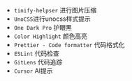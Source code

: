 - `tinify-helpser` 进行图片压缩
- `UnoCSS`进行unocss样式提示
- `One Dark Pro` 护眼黑
- `Color Highlight` 颜色高亮
- `Prettier - Code formatter` 代码格式化
- `ESLint` 代码检查
- `GitLens` 代码追踪
- `Cursor` AI提示
